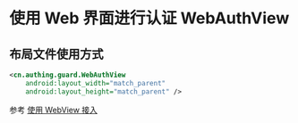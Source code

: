 # 使用 Web 界面进行认证 WebAuthView

## 布局文件使用方式

```xml
<cn.authing.guard.WebAuthView
    android:layout_width="match_parent"
    android:layout_height="match_parent" />
```

参考 [使用 WebView 接入](./../start_with_webview.md)
